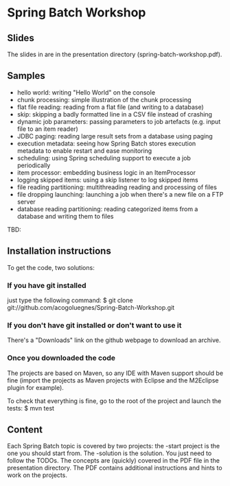 # Spring Batch Workshop

## Slides

The slides in are in the presentation directory (spring-batch-workshop.pdf).

## Samples

* hello world: writing "Hello World" on the console
* chunk processing: simple illustration of the chunk processing
* flat file reading: reading from a flat file (and writing to a database)
* skip: skipping a badly formatted line in a CSV file instead of crashing
* dynamic job parameters: passing parameters to job artefacts (e.g. input file to an item reader)
* JDBC paging: reading large result sets from a database using paging
* execution metadata: seeing how Spring Batch stores execution metadata to enable restart and ease monitoring
* scheduling: using Spring scheduling support to execute a job periodically
* item processor: embedding business logic in an ItemProcessor
* logging skipped items: using a skip listener to log skipped items
* file reading partitioning: multithreading reading and processing of files
* file dropping launching: launching a job when there's a new file on a FTP server
* database reading partitioning: reading categorized items from a database and writing them to files

TBD:


## Installation instructions

To get the code, two solutions:

### If you have git installed

just type the following command:
    $ git clone git://github.com/acogoluegnes/Spring-Batch-Workshop.git

### If you don't have git installed or don't want to use it

There's a "Downloads" link on the github webpage to download an archive.

### Once you downloaded the code

The projects are based on Maven, so any IDE with Maven support should be fine
(import the projects as Maven projects with Eclipse and the M2Eclipse plugin for
example).

To check that everything is fine, go to the root of the project and launch the tests:
	$ mvn test

## Content

Each Spring Batch topic is covered by two projects: the -start project is
the one you should start from. The -solution is the solution. You just need
to follow the TODOs. The concepts are (quickly) covered in the PDF file
in the presentation directory. The PDF contains additional instructions and hints to
work on the projects.
